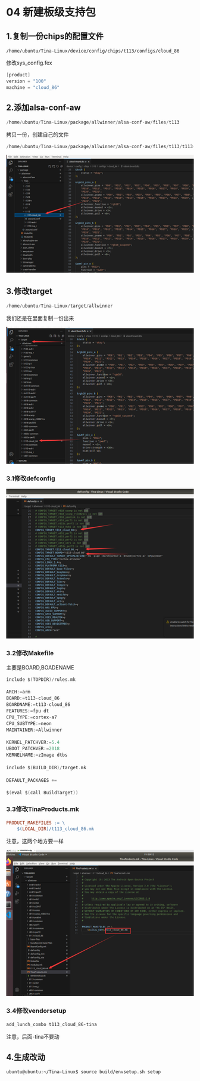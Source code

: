 # 04 新建板级支持包

## 1.复制一份chips的配置文件
```shell
/home/ubuntu/Tina-Linux/device/config/chips/t113/configs/cloud_86
```

修改sys_config.fex

```c
[product]
version = "100"
machine = "cloud_86"
```


## 2.添加alsa-conf-aw

```c
/home/ubuntu/Tina-Linux/package/allwinner/alsa-conf-aw/files/t113
```

拷贝一份，创建自己的文件

```c
/home/ubuntu/Tina-Linux/package/allwinner/alsa-conf-aw/files/t113/t113-cloud_86
```

![](./src/t113添加板极支持-alsa-conf.png)

## 3.修改target

```c
/home/ubuntu/Tina-Linux/target/allwinner
```

我们还是在里面复制一份出来

![](./src/t113添加板极支持2.png)

### 3.1修改defconfig

![](./src/t113添加板极支持3.png)


### 3.2修改Makefile

主要是BOARD,BOADENAME

```C
include $(TOPDIR)/rules.mk

ARCH:=arm
BOARD:=t113-cloud_86
BOARDNAME:=t113-cloud_86
FEATURES:=fpu dt
CPU_TYPE:=cortex-a7
CPU_SUBTYPE:=neon
MAINTAINER:=Allwinner

KERNEL_PATCHVER:=5.4
UBOOT_PATCHVER:=2018
KERNELNAME:=zImage dtbs

include $(BUILD_DIR)/target.mk

DEFAULT_PACKAGES +=

$(eval $(call BuildTarget))
```


### 3.3修改TinaProducts.mk
```mk
PRODUCT_MAKEFILES := \
    $(LOCAL_DIR)/t113_cloud_86.mk
```

注意，这两个地方要一样

![](./src/t113添加板极支持4.png)


### 3.4修改vendorsetup

```sh
add_lunch_combo t113_cloud_86-tina
```

注意，后面-tina不要动

## 4.生成改动

```
ubuntu@ubuntu:~/Tina-Linux$ source build/envsetup.sh setup
```